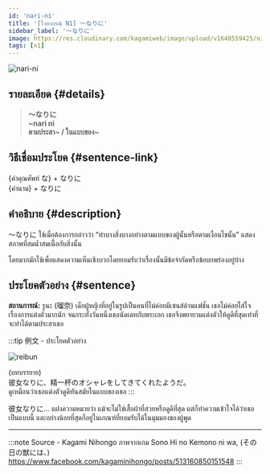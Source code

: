 ```yaml
---
id: 'nari-ni'
title: '[ไวยากรณ์ N1] 〜なりに'
sidebar_label: '〜なりに'
image: https://res.cloudinary.com/kagamiweb/image/upload/v1648559425/nihongo/grammar/n1/reibun/nari-ni.jpg
tags: [n1]
---
```


![nari-ni](https://res.cloudinary.com/kagamiweb/image/upload/v1640445359/nihongo/grammar/n1/de-are.jpg)

## รายละเอียด {#details}

> **〜なりに**  
> **~nari ni**  
> **ตามประสา~ / ในแบบของ~**

## วิธีเชื่อมประโยค {#sentence-link}

{คำคุณศัพท์ な} + なりに  
{คำนาม} + なりに

## คำอธิบาย {#description}

〜なりに ใช้เมื่อต้องการกล่าวว่า “ทำบางสิ่งบางอย่างตามแบบของผู้นั้นหรือตามเงื่อนไขนั้น” แสดงสภาพที่สมน้ำสมเนื้อกับสิ่งนั้น

โดยมากมักใช้เพื่อแสดงความเห็นเชิงบวกโดยยอมรับว่าเรื่องนั้นมีข้อจำกัดหรือข้อบกพร่องอยู่บ้าง

## ประโยคตัวอย่าง {#sentence}

**สถานการณ์:** รูนะ (瑠奈) เด็กผู้หญิงที่อยู่ในรูปเป็นคนที่ไม่ค่อยมีเซนส์ด้านแฟชั่น เธอไม่ค่อยใส่ใจเรื่องการแต่งตัวมากนัก จนกระทั่งวันหนึ่งเธอนัดเดทกับพระเอก เธอจึงพยายามแต่งตัวให้ดูดีที่สุดเท่าที่จะทำได้ตามประสาเธอ

:::tip 例文 - ประโยคตัวอย่าง

![reibun](https://res.cloudinary.com/kagamiweb/image/upload/v1648559425/nihongo/grammar/n1/reibun/nari-ni.jpg)

(บทบรรยาย)  
彼女なりに、精一杯のオシャレをしてきてくれたようだ。  
ดูเหมือนว่าเธอแต่งตัวดูดีทันสมัยในแบบของเธอ
:::

彼女なりに... แฝงความหมายว่า แม้จะไม่ใช่เสื้อผ้าที่สวยหรือดูดีที่สุด แต่ก็ทำความเข้าใจได้ว่าเธอเป็นแบบนี้ และอย่างน้อยที่สุดก็อยู่ในเกณฑ์ที่ยอมรับได้ในมุมมองของผู้พูด

---
:::note Source - Kagami Nihongo
ภาพจากเกม Sono Hi no Kemono ni wa, (その日の獣には、)  
https://www.facebook.com/kagaminihongo/posts/513160850151548
:::